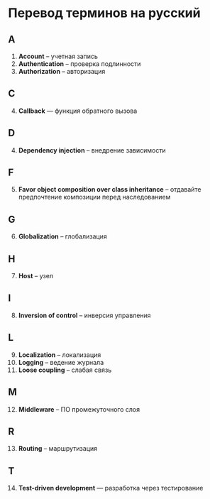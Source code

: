 # Перевод терминов на русский

## A

1. **Account** – учетная запись
2. **Authentication** – проверка подлинности
3. **Authorization** – авторизация

## C

4. **Callback** — функция обратного вызова

## D

4. **Dependency injection** – внедрение зависимости

## F

5. **Favor object composition over class inheritance** – отдавайте предпочтение композиции перед наследованием

## G

6. **Globalization** – глобализация

## H
7. **Host** – узел

## I
8. **Inversion of control** – инверсия управления

## L
9. **Localization** – локализация
10. **Logging** – ведение журнала
11. **Loose coupling** – слабая связь

## M

12. **Middleware** – ПО промежуточного слоя

## R

13. **Routing** – маршрутизация

## T

14. **Test-driven development** — разработка через тестирование

